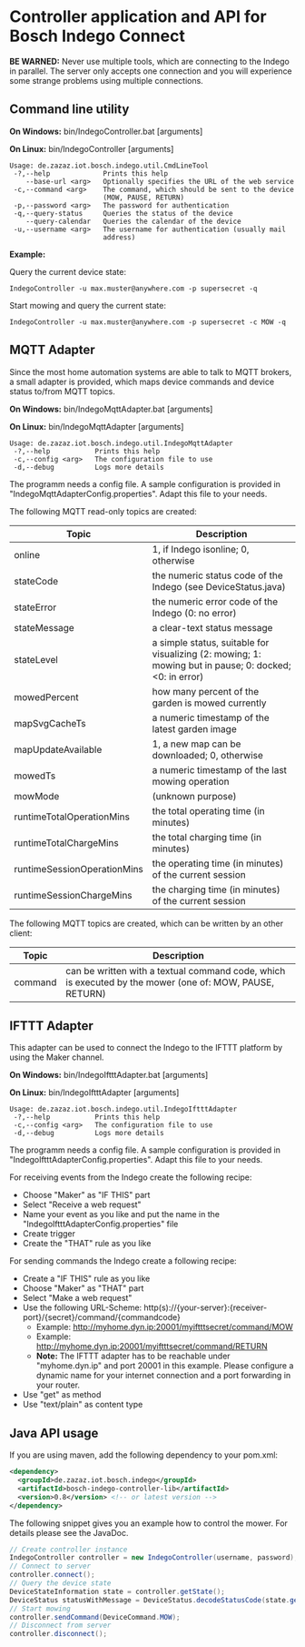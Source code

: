 # Controller application and API for Bosch Indego Connect


__BE WARNED:__ Never use multiple tools, which are connecting to the Indego
in parallel. The server only accepts one connection and you will experience
some strange problems using multiple connections.


## Command line utility

__On Windows:__ bin/IndegoController.bat [arguments]

__On Linux:__ bin/IndegoController [arguments]

```
Usage: de.zazaz.iot.bosch.indego.util.CmdLineTool
 -?,--help             Prints this help
    --base-url <arg>   Optionally specifies the URL of the web service
 -c,--command <arg>    The command, which should be sent to the device
                       (MOW, PAUSE, RETURN)
 -p,--password <arg>   The password for authentication
 -q,--query-status     Queries the status of the device
    --query-calendar   Queries the calendar of the device
 -u,--username <arg>   The username for authentication (usually mail
                       address)
```

**Example:**

Query the current device state:
```
IndegoController -u max.muster@anywhere.com -p supersecret -q
```
Start mowing and query the current state:
```
IndegoController -u max.muster@anywhere.com -p supersecret -c MOW -q
```

## MQTT Adapter

Since the most home automation systems are able to talk to MQTT brokers, 
a small adapter is provided, which maps device commands and device status
to/from MQTT topics.

__On Windows:__ bin/IndegoMqttAdapter.bat [arguments]

__On Linux:__ bin/IndegoMqttAdapter [arguments]

```
Usage: de.zazaz.iot.bosch.indego.util.IndegoMqttAdapter
 -?,--help           Prints this help
 -c,--config <arg>   The configuration file to use
 -d,--debug          Logs more details
```

The programm needs a config file. A sample configuration is provided
in "IndegoMqttAdapterConfig.properties". Adapt this file to your needs.

The following MQTT read-only topics are created:

Topic|Description
---|---
online|1, if Indego isonline; 0, otherwise
stateCode|the numeric status code of the Indego (see DeviceStatus.java)
stateError|the numeric error code of the Indego (0: no error)
stateMessage|a clear-text status message
stateLevel|a simple status, suitable for visualizing (2: mowing; 1: mowing but in pause; 0: docked; <0: in error)
mowedPercent|how many percent of the garden is mowed currently
mapSvgCacheTs|a numeric timestamp of the latest garden image
mapUpdateAvailable|1, a new map can be downloaded; 0, otherwise
mowedTs|a numeric timestamp of the last mowing operation
mowMode|(unknown purpose)
runtimeTotalOperationMins|the total operating time (in minutes)
runtimeTotalChargeMins|the total charging time (in minutes)
runtimeSessionOperationMins|the operating time (in minutes) of the current session
runtimeSessionChargeMins|the charging time (in minutes) of the current session

The following MQTT topics are created, which can be written by an other client:

Topic|Description
---|---
command|can be written with a textual command code, which is executed by the mower (one of: MOW, PAUSE, RETURN)
	
	
## IFTTT Adapter

This adapter can be used to connect the Indego to the IFTTT platform by
using the Maker channel.

__On Windows:__ bin/IndegoIftttAdapter.bat [arguments]

__On Linux:__ bin/IndegoIftttAdapter [arguments]

```
Usage: de.zazaz.iot.bosch.indego.util.IndegoIftttAdapter
 -?,--help           Prints this help
 -c,--config <arg>   The configuration file to use
 -d,--debug          Logs more details
```
The programm needs a config file. A sample configuration is provided
in "IndegoIftttAdapterConfig.properties". Adapt this file to your needs.

For receiving events from the Indego create the following recipe:
- Choose "Maker" as "IF THIS" part
- Select "Receive a web request"
- Name your event as you like and put the name in the "IndegoIftttAdapterConfig.properties" file
- Create trigger
- Create the "THAT" rule as you like

For sending commands the Indego create a following recipe:
- Create a "IF THIS" rule as you like
- Choose "Maker" as "THAT" part
- Select "Make a web request"
- Use the following URL-Scheme: http(s)://{your-server}:{receiver-port}/{secret}/command/{commandcode}
  * Example: http://myhome.dyn.ip:20001/myiftttsecret/command/MOW
  * Example: http://myhome.dyn.ip:20001/myiftttsecret/command/RETURN
  * __Note:__ The IFTTT adapter has to be reachable under "myhome.dyn.ip" and port 20001 in this example.
  Please configure a dynamic name for your internet connection and a port forwarding in your router.  
- Use "get" as method
- Use "text/plain" as content type


## Java API usage 

If you are using maven, add the following dependency to your pom.xml:
```xml
<dependency>
  <groupId>de.zazaz.iot.bosch.indego</groupId>
  <artifactId>bosch-indego-controller-lib</artifactId>
  <version>0.8</version> <!-- or latest version -->
</dependency>
```

The following snippet gives you an example how to control the mower. For details please see the JavaDoc.
```java
// Create controller instance
IndegoController controller = new IndegoController(username, password);
// Connect to server
controller.connect();
// Query the device state
DeviceStateInformation state = controller.getState();
DeviceStatus statusWithMessage = DeviceStatus.decodeStatusCode(state.getCode()); 
// Start mowing
controller.sendCommand(DeviceCommand.MOW);
// Disconnect from server
controller.disconnect();
```
